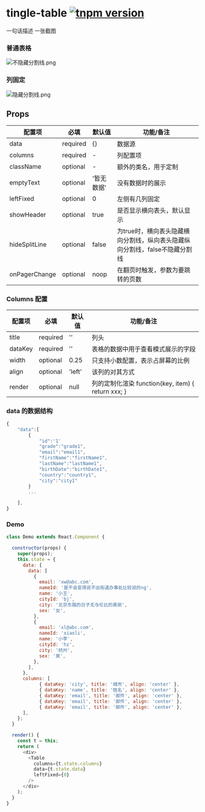 # tingle-table [![tnpm version](http://web.npm.alibaba-inc.com/badge/v/@ali/tingle-table.svg?style=flat-square)](http://web.npm.alibaba-inc.com/package/@ali/tingle-table)
一句话描述
一张截图


### 普通表格

![不隐藏分割线.png](https://work.alibaba-inc.com/aliwork_tfs/g01_alibaba-inc_com/tfscom/TB1La55RpXXXXbbXFXXXXXXXXXX.tfsprivate.png)


### 列固定

![隐藏分割线.png](https://work.alibaba-inc.com/aliwork_tfs/g01_alibaba-inc_com/tfscom/TB1E6mJRpXXXXXyapXXXXXXXXXX.tfsprivate.png)



## Props

| 配置项 | 必填 | 默认值 | 功能/备注 |
|---|----|---|----|
|data|required|{}|数据源|
|columns|required|-|列配置项|
|className|optional|-|额外的类名，用于定制|
|emptyText|optional|'暂无数据'|没有数据时的展示|
|leftFixed|optional|0|左侧有几列固定|
|showHeader|optional|true|是否显示横向表头，默认显示|
|hideSplitLine|optional|false|为true时，横向表头隐藏横向分割线，纵向表头隐藏纵向分割线，false不隐藏分割线|
|onPagerChange|optional|noop|在翻页时触发，参数为要跳转的页数|


### Columns 配置

| 配置项 | 必填 | 默认值 | 功能/备注 |
|-----|----|---|----|
|title|required|''|列头|
|dataKey|required|''|表格的数据中用于查看模式展示的字段|
|width|optional|0.25|只支持小数配置，表示占屏幕的比例|
|align|optional|'left'|该列的对其方式|
|render|optional| null | 列的定制化渲染 function(key, item) { return xxx; } |


### data 的数据结构

```javascript
{
    "data":[
        {   
            "id":'1'
            "grade":"grade1",
            "email":"email1",
            "firstName":"firstName1",
            "lastName":"lastName1",
            "birthDate":"birthDate1",
            "country":"country1",
            "city":"city1"
        }
        ...

    ],
}
```

### Demo

```javascript
class Demo extends React.Component {

  constructor(props) {
    super(props);
    this.state = {
      data: {
        data: [
          {
            email: 'xw@abc.com',
            nameId: '是不会变得说不出街道办事处比较说的ng',
            name: '小王',
            cityId: 'bj',
            city: '北京东路的日子无与伦比的美丽',
            sex: '女',
          },
          {
            email: 'xl@abc.com',
            nameId: 'xiaoli',
            name: '小李',
            cityId: 'hz',
            city: '杭州',
            sex: '男',
          },
        ],
      },
      columns: [
            { dataKey: 'city', title: '城市', align: 'center' },
            { dataKey: 'name', title: '姓名', align: 'center' },
            { dataKey: 'email', title: '邮件', align: 'center' },
            { dataKey: 'email', title: '邮件', align: 'center' },
            { dataKey: 'email', title: '邮件', align: 'center' },
      ],
    };
  }

  render() {
    const t = this;
    return (
      <div>
        <Table
          columns={t.state.columns}
          data={t.state.data}
          leftFixed={0}
        />
      </div>
    );
  }
}

```
